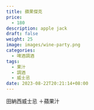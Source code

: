 ```yaml
---
title: 蘋果傑克
price:
  - 180
description: apple jack
draft: false
weight: 25
image: images/wine-party.png
categories:
  - 啤酒調酒
tags:
  - 果汁
  - 調酒
  - 威士忌
date: 2023-08-22T20:21:14+08:00
---
```

田納西威士忌 ＋蘋果汁